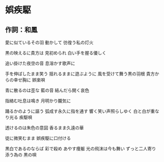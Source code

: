 # 娯疾駆

作詞：和鳳
-----

愛に似ているその羽
動かして
彷徨う私の灯火

黒の映えるに貴方は
見初められ
白い手を握る優しく

追い掛けた夜空の音
息溶かす歌声に

手を伸ばしたまま笑う
揺れるままに遊ぶように
風を受けて舞う黒の羽根
貴方からの幸せ胸に
娯楽唄


青に散るのは歪な
藍の音
結んだら開く哀色

指絡む吐息は鳴き
月明かり朧気に

踊るかのように謳う
弧成す永久に指を通す
響く笑い声照らしゆく
白と白が重なり光る
疾駆唄


透けるのは朱色の意図
香るまま久遠の華

徒に微笑むまま
娯疾駆に口付ける

黒白であるのならば
彩で殺め
あやす痩躯
光の飛沫は今も舞い
ずっと二人寄り添う為の
黒の唄
